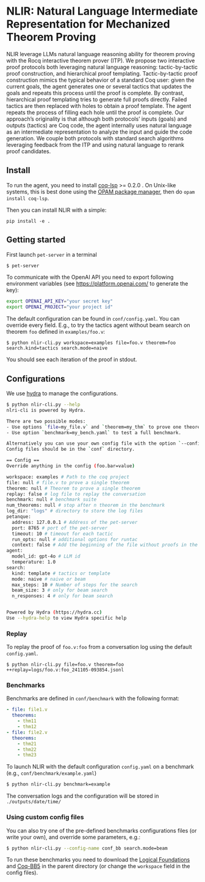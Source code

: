 # NLIR: Natural Language Intermediate Representation for Mechanized Theorem Proving

NLIR leverage LLMs natural language reasoning ability for theorem proving with the Rocq interactive theorem prover (ITP).
We propose two interactive proof protocols both leveraging natural language reasoning: tactic-by-tactic proof construction, and hierarchical proof templating.
Tactic-by-tactic proof construction mimics the typical behavior of a standard Coq user: given the current goals, the agent generates one or several tactics that updates the goals and repeats this process until the proof is complete. By contrast, hierarchical proof templating tries to generate full proofs directly. 
Failed tactics are then replaced with holes to obtain a proof template. The agent repeats the process of filling each hole until the proof is complete. 
Our approach’s originality is that although both protocols’ inputs (goals) and outputs (tactics) are Coq code, the agent internally uses natural language as an intermediate representation to analyze the input and guide the code generation.
We couple both protocols with standard search algorithms leveraging feedback from the ITP and using natural language to rerank proof candidates.


## Install

To run the agent, you need to install [coq-lsp](https://github.com/ejgallego/coq-lsp) >= 0.2.0 . On Unix-like systems, this is best done using the [OPAM package manager](https://opam.ocaml.org/), then do `opam install coq-lsp`.

Then you can install NLIR with a simple:

```
pip install -e .
```

## Getting started

First launch `pet-server` in a terminal

```bash
$ pet-server
```

To communicate with the OpenAI API you need to export following environment variables (see https://platform.openai.com/ to generate the key):

```bash
export OPENAI_API_KEY="your secret key"
export OPENAI_PROJECT="your project id"
```

The default configuration can be found in `conf/config.yaml`.
You can override every field.
E.g., to try the tactics agent without beam search on theorem `foo` defined in `examples/foo.v`:
```
$ python nlir-cli.py workspace=examples file=foo.v theorem=foo search.kind=tactics search.mode=naive
```

You should see each iteration of the proof in stdout.

## Configurations

We use [hydra](https://hydra.cc/docs/intro/) to manage the configurations.

```bash
$ python nlir-cli.py --help           
nlri-cli is powered by Hydra.

There are two possible modes:
- Use options `file=my_file.v` and `theorem=my_thm` to prove one theorem.
- Use option `benchmark=my_bench.yaml` to test a full benchmark.

Alternatively you can use your own config file with the option `--config-name myconf.yaml`.
Config files should be in the `conf` directory.

== Config ==
Override anything in the config (foo.bar=value)

workspace: examples # Path to the coq project
file: null # file.v to prove a single theorem
theorem: null # Theorem to prove a single theorem
replay: false # log file to replay the conversation
benchmark: null # benchmark suite
num_theorems: null # stop after n theorem in the benchmark
log_dir: "logs" # directory to store the log files
petanque:
  address: 127.0.0.1 # Address of the pet-server
  port: 8765 # port of the pet-server
  timeout: 10 # timeout for each tactic
  run_opts: null # additional options for runtac
  context: false # Add the beginning of the file without proofs in the prompt
agent:
  model_id: gpt-4o # LLM id
  temperature: 1.0
search:
  kind: template # tactics or template
  mode: naive # naive or beam
  max_steps: 10 # Number of steps for the search
  beam_size: 3 # only for beam search
  n_responses: 4 # only for beam search


Powered by Hydra (https://hydra.cc)
Use --hydra-help to view Hydra specific help
```

### Replay

To replay the proof of `foo.v:foo` from a conversation log using the default `config.yaml`.

```
$ python nlir-cli.py file=foo.v theorem=foo ++replay=logs/foo.v:foo_241105-093854.jsonl
```

### Benchmarks

Benchmarks are defined in `conf/benchmark` with the following format:

```yaml
- file: file1.v
  theorems:
    - thm11
    - thm12
- file: file2.v
  theorems:
    - thm21
    - thm22
    - thm23
```

To launch NLIR with the default configuration `config.yaml` on a benchmark (e.g., `conf/benchmark/example.yaml`)

```bash
$ python nlir-cli.py benchmark=example
```

The conversation logs and the configuration will be stored in `./outputs/date/time/`

### Using custom config files

You can also try one of the pre-defined benchmarks configurations files (or write your own), and override some parameters, e.g.:

```bash
$ python nlir-cli.py --config-name conf_bb search.mode=beam
```

To run these benchmarks you need to download the [Logical Foundations](https://softwarefoundations.cis.upenn.edu/lf-current/index.html) and [Coq-BB5](https://github.com/ccz181078/Coq-BB5) in the parent directory (or change the `workspace` field in the config files).